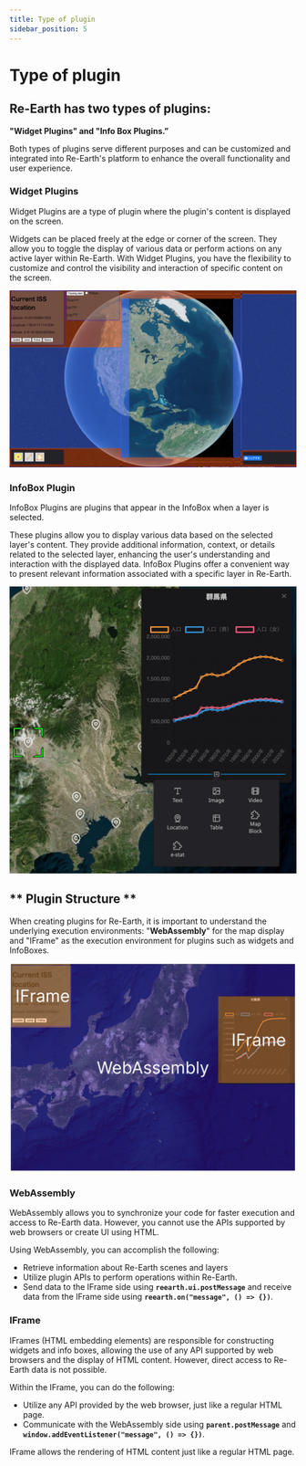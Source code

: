 ```yaml
---
title: Type of plugin
sidebar_position: 5
---
```


# Type of plugin

## Re-Earth has two types of plugins:

**"Widget Plugins" and "Info Box Plugins.”**

Both types of plugins serve different purposes and can be customized and integrated into Re-Earth's platform to enhance the overall functionality and user experience.

### Widget Plugins

Widget Plugins are a type of plugin where the plugin's content is displayed on the screen.

Widgets can be placed freely at the edge or corner of the screen. They allow you to toggle the display of various data or perform actions on any active layer within Re-Earth. With Widget Plugins, you have the flexibility to customize and control the visibility and interaction of specific content on the screen.

![image](./img/0.png)

### InfoBox Plugin

InfoBox Plugins are plugins that appear in the InfoBox when a layer is selected.

These plugins allow you to display various data based on the selected layer's content. They provide additional information, context, or details related to the selected layer, enhancing the user's understanding and interaction with the displayed data. InfoBox Plugins offer a convenient way to present relevant information associated with a specific layer in Re-Earth.

![image](./img/1.png)

## ** Plugin Structure **

When creating plugins for Re-Earth, it is important to understand the underlying execution environments: "**WebAssembly**" for the map display and "IFrame" as the execution environment for plugins such as widgets and InfoBoxes.

![image](./img/2.png)

### **WebAssembly**

WebAssembly allows you to synchronize your code for faster execution and access to Re-Earth data. However, you cannot use the APIs supported by web browsers or create UI using HTML.

Using WebAssembly, you can accomplish the following:

- Retrieve information about Re-Earth scenes and layers
- Utilize plugin APIs to perform operations within Re-Earth.
- Send data to the IFrame side using **`reearth.ui.postMessage`** and receive data from the IFrame side using **`reearth.on("message", () => {})`**.

### IFrame

IFrames (HTML embedding elements) are responsible for constructing widgets and info boxes, allowing the use of any API supported by web browsers and the display of HTML content. However, direct access to Re-Earth data is not possible.

Within the IFrame, you can do the following:

- Utilize any API provided by the web browser, just like a regular HTML page.
- Communicate with the WebAssembly side using **`parent.postMessage`** and **`window.addEventListener("message", () => {})`**.

IFrame allows the rendering of HTML content just like a regular HTML page.